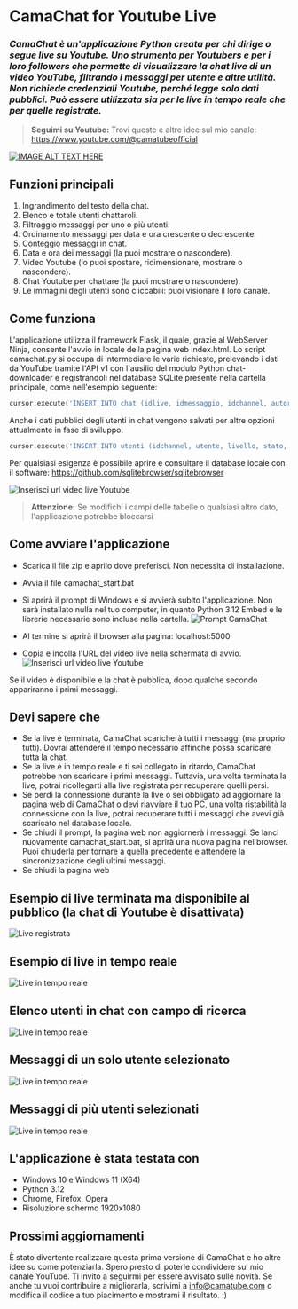 # CamaChat for Youtube Live
### *CamaChat è un'applicazione Python creata per chi dirige o segue live su Youtube. Uno strumento per Youtubers e per i loro followers che permette di visualizzare la chat live di un video YouTube, filtrando i messaggi per utente e altre utilità. Non richiede credenziali Youtube, perché legge solo dati pubblici. Può essere utilizzata sia per le live in tempo reale che per quelle registrate.*

> **Seguimi su Youtube:** Trovi queste e altre idee sul mio canale: https://www.youtube.com/@camatubeofficial

[![IMAGE ALT TEXT HERE](https://img.youtube.com/vi/25634VCkR9g/0.jpg)](https://www.youtube.com/watch?v=25634VCkR9g)


## Funzioni principali
1. Ingrandimento del testo della chat.
2. Elenco e totale utenti chattaroli.
3. Filtraggio messaggi per uno o più utenti.
4. Ordinamento messaggi per data e ora crescente o decrescente.
5. Conteggio messaggi in chat.
6. Data e ora dei messaggi (la puoi mostrare o nascondere).
7. Video Youtube (lo puoi spostare, ridimensionare, mostrare o nascondere).
8. Chat Youtube per chattare (la puoi mostrare o nascondere).
9. Le immagini degli utenti sono cliccabili: puoi visionare il loro canale.

## Come funziona
L'applicazione utilizza il framework Flask, il quale, grazie al WebServer Ninja, consente l'avvio in locale della pagina web index.html. Lo script camachat.py si occupa di intermediare le varie richieste, prelevando i dati da YouTube tramite l'API v1 con l'ausilio del modulo Python chat-downloader e registrandoli nel database SQLite presente nella cartella principale, come nell'esempio seguente:

```python
cursor.execute('INSERT INTO chat (idlive, idmessaggio, idchannel, autore, messaggio, data, thumb, tipo, importo, header_primary_text, header_secondary_text) VALUES (?,?,?,?,?,?,?,?,?,?,?)', (idlive, idmessaggio, idchannel, autore, messaggio, data_messaggio, thumb, tipo, importo, header_primary_text, header_secondary_text))
```

Anche i dati pubblici degli utenti in chat vengono salvati per altre opzioni attualmente in fase di sviluppo. 

```python
cursor.execute('INSERT INTO utenti (idchannel, utente, livello, stato, preferito, thumb) VALUES (?,?,?,?,?,?)', (idchannel, autore, 1, 1, 0, thumb))
```

Per qualsiasi esigenza è possibile aprire e consultare il database locale con il software: https://github.com/sqlitebrowser/sqlitebrowser

![Inserisci url video live Youtube](/images/camachat_sqlite.png "")

> **Attenzione:** Se modifichi i campi delle tabelle o qualsiasi altro dato, l'applicazione potrebbe bloccarsi


## Come avviare l'applicazione
- Scarica il file zip e aprilo dove preferisci. Non necessita di installazione.
- Avvia il file camachat_start.bat
- Si aprirà il prompt di Windows e si avvierà subito l'applicazione. Non sarà installato nulla nel tuo computer, in quanto Python 3.12 Embed e le librerie necessarie sono incluse nella cartella.
![Prompt CamaChat](/images/camachat_prompt.png "")

- Al termine si aprirà il browser alla pagina: localhost:5000
- Copia e incolla l'URL del video live nella schermata di avvio.
![Inserisci url video live Youtube](/images/camachat_url.png "")

Se il video è disponibile e la chat è pubblica, dopo qualche secondo appariranno i primi messaggi.

## Devi sapere che
- Se la live è terminata, CamaChat scaricherà tutti i messaggi (ma proprio tutti). Dovrai attendere il tempo necessario affinchè possa scaricare tutta la chat.
- Se la live è in tempo reale e ti sei collegato in ritardo, CamaChat potrebbe non scaricare i primi messaggi. Tuttavia, una volta terminata la live, potrai ricollegarti alla live registrata per recuperare quelli persi.
- Se perdi la connessione durante la live o sei obbligato ad aggiornare la pagina web di CamaChat o devi riavviare il tuo PC, una volta ristabilità la connessione con la live, potrai recuperare tutti i messaggi che avevi già scaricato nel database locale.
- Se chiudi il prompt, la pagina web non aggiornerà i messaggi. Se lanci nuovamente camachat_start.bat, si aprirà una nuova pagina nel browser. Puoi chiuderla per tornare a quella precedente e attendere la sincronizzazione degli ultimi messaggi.
- Se chiudi la pagina web

## Esempio di live terminata ma disponibile al pubblico (la chat di Youtube è disattivata)
![Live registrata](/images/camachat_liverec.png "")

## Esempio di live in tempo reale
![Live in tempo reale](/images/camachat_live.png "")

## Elenco utenti in chat con campo di ricerca
![Live in tempo reale](/images/camachat_utenti.png "")

## Messaggi di un solo utente selezionato
![Live in tempo reale](/images/camachat_utente.png "")

## Messaggi di più utenti selezionati
![Live in tempo reale](/images/camachat_utentiselezionati.png "")

## L'applicazione è stata testata con
- Windows 10 e Windows 11 (X64)
- Python 3.12
- Chrome, Firefox, Opera
- Risoluzione schermo 1920x1080

## Prossimi aggiornamenti
È stato divertente realizzare questa prima versione di CamaChat e ho altre idee su come potenziarla. Spero presto di poterle condividere sul mio canale YouTube. Ti invito a seguirmi per essere avvisato sulle novità. Se anche tu vuoi contribuire a migliorarla, scrivimi a info@camatube.com o modifica il codice a tuo piacimento e mostrami il risultato. :)
        
